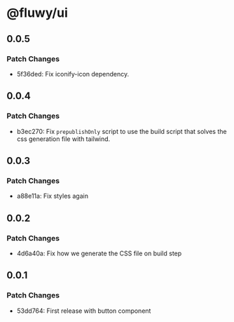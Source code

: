 # @fluwy/ui

## 0.0.5

### Patch Changes

-   5f36ded: Fix iconify-icon dependency.

## 0.0.4

### Patch Changes

-   b3ec270: Fix `prepublishOnly` script to use the build script that solves the css generation file with tailwind.

## 0.0.3

### Patch Changes

-   a88e11a: Fix styles again

## 0.0.2

### Patch Changes

-   4d6a40a: Fix how we generate the CSS file on build step

## 0.0.1

### Patch Changes

-   53dd764: First release with button component
